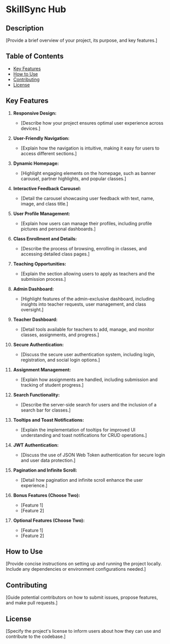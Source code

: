 # SkillSync Hub

## Description

[Provide a brief overview of your project, its purpose, and key features.]

## Table of Contents

- [Key Features](#key-features)
- [How to Use](#how-to-use)
- [Contributing](#contributing)
- [License](#license)

## Key Features

1. **Responsive Design:**
   - [Describe how your project ensures optimal user experience across devices.]

2. **User-Friendly Navigation:**
   - [Explain how the navigation is intuitive, making it easy for users to access different sections.]

3. **Dynamic Homepage:**
   - [Highlight engaging elements on the homepage, such as banner carousel, partner highlights, and popular classes.]

4. **Interactive Feedback Carousel:**
   - [Detail the carousel showcasing user feedback with text, name, image, and class title.]

5. **User Profile Management:**
   - [Explain how users can manage their profiles, including profile pictures and personal dashboards.]

6. **Class Enrollment and Details:**
   - [Describe the process of browsing, enrolling in classes, and accessing detailed class pages.]

7. **Teaching Opportunities:**
   - [Explain the section allowing users to apply as teachers and the submission process.]

8. **Admin Dashboard:**
   - [Highlight features of the admin-exclusive dashboard, including insights into teacher requests, user management, and class oversight.]

9. **Teacher Dashboard:**
   - [Detail tools available for teachers to add, manage, and monitor classes, assignments, and progress.]

10. **Secure Authentication:**
    - [Discuss the secure user authentication system, including login, registration, and social login options.]

11. **Assignment Management:**
    - [Explain how assignments are handled, including submission and tracking of student progress.]

12. **Search Functionality:**
    - [Describe the server-side search for users and the inclusion of a search bar for classes.]

13. **Tooltips and Toast Notifications:**
    - [Explain the implementation of tooltips for improved UI understanding and toast notifications for CRUD operations.]

14. **JWT Authentication:**
    - [Discuss the use of JSON Web Token authentication for secure login and user data protection.]

15. **Pagination and Infinite Scroll:**
    - [Detail how pagination and infinite scroll enhance the user experience.]

16. **Bonus Features (Choose Two):**
    - [Feature 1]
    - [Feature 2]

17. **Optional Features (Choose Two):**
    - [Feature 1]
    - [Feature 2]

## How to Use

[Provide concise instructions on setting up and running the project locally. Include any dependencies or environment configurations needed.]

## Contributing

[Guide potential contributors on how to submit issues, propose features, and make pull requests.]

## License

[Specify the project's license to inform users about how they can use and contribute to the codebase.]

